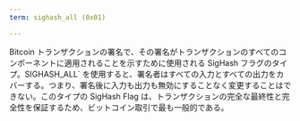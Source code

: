 ```yaml
---
term: sighash_all (0x01)

---
```

Bitcoin トランザクションの署名で、その署名がトランザクションのすべてのコンポーネントに適用されることを示すために使用される SigHash フラグのタイプ。SIGHASH_ALL` を使用すると、署名者はすべての入力とすべての出力をカバーする。つまり、署名後に入力も出力も無効にすることなく変更することはできない。このタイプの SigHash Flag は、トランザクションの完全な最終性と完全性を保証するため、ビットコイン取引で最も一般的である。